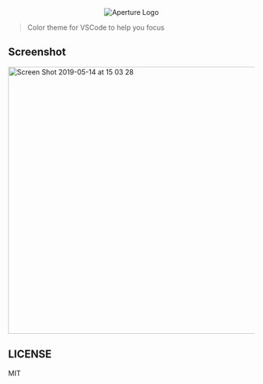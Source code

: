 <div align="center">
  <img src="https://user-images.githubusercontent.com/1614415/57679160-d8509180-7654-11e9-8631-d84a66d4b7aa.png" alt="Aperture Logo" />
</div>

> Color theme for VSCode to help you focus

## Screenshot

<img width="545" alt="Screen Shot 2019-05-14 at 15 03 28" src="https://user-images.githubusercontent.com/1614415/57681224-7ba3a580-7659-11e9-856f-15080c1abaec.png">

## LICENSE

MIT
